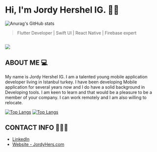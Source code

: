 # Hi, I'm Jordy Hershel IG. 👋🏾

![Anurag's GitHub stats](https://github-readme-stats.vercel.app/api?username=jordyhers&show_icons=true&theme=buefy)
> Flutter Developer | Swift UI | React Native | Firebase expert

## ![](https://komarev.com/ghpvc/?username=jordyhers&color=green)



## ABOUT ME 💻

My name is Jordy Hershel IG. I am a talented young mobile application developer living in Istanbul turkey. I have been developing Mobile application for several years now and I do have a solid background in Developing tools. I am keen to learn and that would be a pleasure to be a member of your company. I can work remotely and I am also willing to relocate. 

[![Top Langs](https://github-readme-stats.vercel.app/api/top-langs/?username=jordyhers)](https://github.com/anuraghazra/github-readme-stats)
[![Top Langs](https://github-readme-stats.vercel.app/api/top-langs/?username=jordyhers&layout=compact)](https://github.com/jordyhers/github-readme-stats)

## CONTACT INFO 👨🏾‍💼

- [LinkedIn ](www.linkedin.com/in/jordy-hershel-ig)
- [Website - JordyHers.com](https://jordyhers.com/#/)






